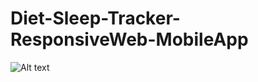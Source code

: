 # Diet-Sleep-Tracker-ResponsiveWeb-MobileApp

![Alt text](Diet-Sleep-Tracker-ResponsiveWeb-MobileApp/Screenshot_20170928-164537.png?raw=true "Application Home")
